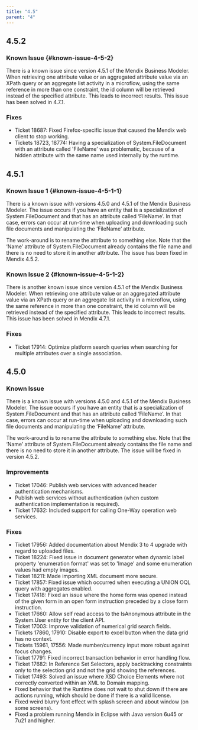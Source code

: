 ```yaml
---
title: "4.5"
parent: "4"
---
```


## 4.5.2

### Known Issue {#known-issue-4-5-2}

There is a known issue since version 4.5.1 of the Mendix Business Modeler. When retrieving one attribute value or an aggregated attribute value via an XPath query or an aggregate list activity in a microflow, using the same reference in more than one constraint, the id column will be retrieved instead of the specified attribute. This leads to incorrect results. This issue has been solved in 4.7.1.

### Fixes

* Ticket 18687: Fixed Firefox-specific issue that caused the Mendix web client to stop working.
* Tickets 18723, 18774: Having a specialization of System.FileDocument with an attribute called 'FileName' was problematic, because of a hidden attribute with the same name used internally by the runtime.

## 4.5.1

### Known Issue 1 {#known-issue-4-5-1-1}

There is a known issue with versions 4.5.0 and 4.5.1 of the Mendix Business Modeler. The issue occurs if you have an entity that is a specialization of System.FileDocument and that has an attribute called ‘FileName’. In that case, errors can occur at run-time when uploading and downloading such file documents and manipulating the ‘FileName’ attribute.

The work-around is to rename the attribute to something else. Note that the ‘Name’ attribute of System.FileDocument already contains the file name and there is no need to store it in another attribute. The issue has been fixed in Mendix 4.5.2.

### Known Issue 2 {#known-issue-4-5-1-2}

There is another known issue since version 4.5.1 of the Mendix Business Modeler. When retrieving one attribute value or an aggregated attribute value via an XPath query or an aggregate list activity in a microflow, using the same reference in more than one constraint, the id column will be retrieved instead of the specified attribute. This leads to incorrect results. This issue has been solved in Mendix 4.7.1.

### Fixes

* Ticket 17914: Optimize platform search queries when searching for multiple attributes over a single association.

## 4.5.0

### Known Issue

There is a known issue with versions 4.5.0 and 4.5.1 of the Mendix Business Modeler. The issue occurs if you have an entity that is a specialization of System.FileDocument and that has an attribute called ‘FileName’. In that case, errors can occur at run-time when uploading and downloading such file documents and manipulating the ‘FileName’ attribute.

The work-around is to rename the attribute to something else. Note that the ‘Name’ attribute of System.FileDocument already contains the file name and there is no need to store it in another attribute. The issue will be fixed in version 4.5.2.

### Improvements

* Ticket 17046: Publish web services with advanced header authentication mechanisms.
* Publish web services without authentication (when custom authentication implementation is required).
* Ticket 17632: Included support for calling One-Way operation web services.

### Fixes

* Ticket 17956: Added documentation about Mendix 3 to 4 upgrade with regard to uploaded files.
* Ticket 18224: Fixed issue in document generator when dynamic label property 'enumeration format' was set to 'Image' and some enumeration values had empty images.
* Ticket 18211: Made importing XML document more secure.
* Ticket 17857: Fixed issue which occurred when executing a UNION OQL query with aggregates enabled.
* Ticket 17418: Fixed an issue where the home form was opened instead of the given form in an open form instruction preceded by a close form instruction.
* Ticket 17660: Allow self read access to the IsAnonymous attribute in the System.User entity for the client API.
* Ticket 17003: Improve validation of numerical grid search fields.
* Tickets 17860, 17910: Disable export to excel button when the data grid has no context.
* Tickets 15961, 17556: Made number/currency input more robust against focus changes.
* Ticket 17791: Fixed incorrect transaction behavior in error handling flow.
* Ticket 17682: In Reference Set Selectors, apply backtracking constraints only to the selection grid and not the grid showing the references.
* Ticket 17493: Solved an issue where XSD Choice Elements where not correctly converted within an XML to Domain mapping.
* Fixed behavior that the Runtime does not wait to shut down if there are actions running, which should be done if there is a valid license.
* Fixed weird blurry font effect with splash screen and about window (on some screens).
* Fixed a problem running Mendix in Eclipse with Java version 6u45 or 7u21 and higher.
